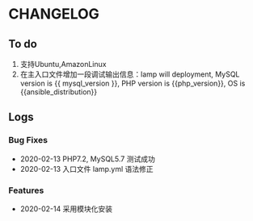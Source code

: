 # CHANGELOG


## To do

1. 支持Ubuntu,AmazonLinux
2. 在主入口文件增加一段调试输出信息：lamp will deployment, MySQL version is {{ mysql_version }}, PHP version is {{php_version}}, OS is {{ansible_distribution}}

## Logs

### Bug Fixes

* 2020-02-13  PHP7.2, MySQL5.7 测试成功
* 2020-02-13  入口文件 lamp.yml 语法修正

### Features

* 2020-02-14  采用模块化安装